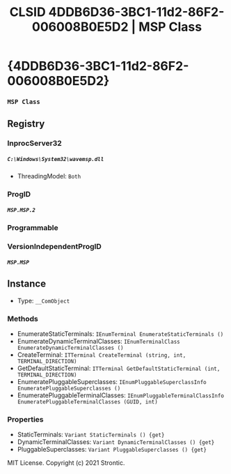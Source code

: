 ﻿---
title: "CLSID 4DDB6D36-3BC1-11d2-86F2-006008B0E5D2 | MSP Class"
excerpt: What is COM-Object CLSID 4DDB6D36-3BC1-11d2-86F2-006008B0E5D2?
---

# {4DDB6D36-3BC1-11d2-86F2-006008B0E5D2}

### `MSP Class`

## Registry


### InprocServer32

##### `C:\Windows\System32\wavemsp.dll`
* ThreadingModel: `Both`

### ProgID

##### `MSP.MSP.2`

### Programmable


### VersionIndependentProgID

##### `MSP.MSP`

## Instance

* Type: `__ComObject`

### Methods

* EnumerateStaticTerminals: `IEnumTerminal EnumerateStaticTerminals ()`
* EnumerateDynamicTerminalClasses: `IEnumTerminalClass EnumerateDynamicTerminalClasses ()`
* CreateTerminal: `ITTerminal CreateTerminal (string, int, TERMINAL_DIRECTION)`
* GetDefaultStaticTerminal: `ITTerminal GetDefaultStaticTerminal (int, TERMINAL_DIRECTION)`
* EnumeratePluggableSuperclasses: `IEnumPluggableSuperclassInfo EnumeratePluggableSuperclasses ()`
* EnumeratePluggableTerminalClasses: `IEnumPluggableTerminalClassInfo EnumeratePluggableTerminalClasses (GUID, int)`

### Properties

* StaticTerminals: `Variant StaticTerminals () {get} `
* DynamicTerminalClasses: `Variant DynamicTerminalClasses () {get} `
* PluggableSuperclasses: `Variant PluggableSuperclasses () {get} `

MIT License. Copyright (c) 2021 Strontic.


